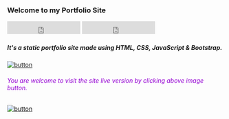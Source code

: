 ### Welcome to my Portfolio Site


<iframe src="https://ghbtns.com/github-btn.html?user=ybg345&repo=ybg345.github.io&type=star&count=true&size=large" frameborder="0" scrolling="0" width="170" height="30" title="GitHub"></iframe>

<iframe src="https://ghbtns.com/github-btn.html?user=ybg345&repo=ybg345.github.io&type=fork&count=true&size=large" frameborder="0" scrolling="0" width="170" height="30" title="GitHub"></iframe>



##### It's a static portfolio site made using HTML, CSS, JavaScript & Bootstrap.

[![button](https://toshibalaptoponline.files.wordpress.com/2013/10/click-to-visit1.gif)](https://mehedi-me.netlify.app/)

<h6 style="color:darkviolet">You are welcome to visit the site live version by clicking above image button.</h6>


[![button](https://lh3.googleusercontent.com/proxy/GzhXnbq-GlZQrw1AyIRcyTVX1o_4qtF4QT6eBc7ZEBnoYGFiEtAgBb8pP4euT6bGTfYDuVdyzcm0P9INP53if7J2WdRBEB0U)](https://www.tooplate.com/view/2115-marvel)
